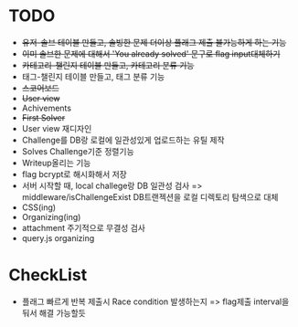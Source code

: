 # TODO

- ~~유저-솔브 테이블 만들고, 솔빙한 문제 더이상 플래그 제출 불가능하게 하는 기능~~
- ~~이미 솔브한 문제에 대해서 'You already solved' 문구로 flag input대체하기~~
- ~~카테고리-챌린지 테이블 만들고, 카테고리 분류 기능~~
- 태그-챌린지 테이블 만들고, 태그 분류 기능
- ~~스코어보드~~
- ~~User view~~
- Achivements
- ~~First Solver~~
- User view 재디자인
- Challenge를 DB랑 로컬에 일관성있게 업로드하는 유틸 제작
- Solves Challenge기준 정렬기능
- Writeup올리는 기능
- flag bcrypt로 해시화해서 저장
- 서버 시작할 때, local challege랑 DB 일관성 검사 => middleware/isChallengeExist DB트랜젝션을 로컬 디렉토리 탐색으로 대체
- CSS(ing)
- Organizing(ing)
- attachment 주기적으로 무결성 검사
- query.js organizing

#  CheckList
- 플래그 빠르게 반복 제출시 Race condition 발생하는지 => flag제출 interval을 둬서 해결 가능할듯